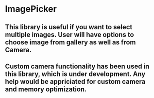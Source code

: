 # ImagePicker

## This library is useful if you want to select multiple images. User will have options to choose image from gallery as well as from Camera.



## Custom camera functionality has been used in this library, which is under development. Any help would be appriciated for custom camera and memory optimization.

